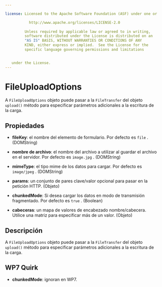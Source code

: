 ```yaml
---

license: Licensed to the Apache Software Foundation (ASF) under one or more contributor license agreements. See the NOTICE file distributed with this work for additional information regarding copyright ownership. The ASF licenses this file to you under the Apache License, Version 2.0 (the "License"); you may not use this file except in compliance with the License. You may obtain a copy of the License at

           http://www.apache.org/licenses/LICENSE-2.0
    
         Unless required by applicable law or agreed to in writing,
         software distributed under the License is distributed on an
         "AS IS" BASIS, WITHOUT WARRANTIES OR CONDITIONS OF ANY
         KIND, either express or implied.  See the License for the
         specific language governing permissions and limitations
    

   under the License.
---
```


# FileUploadOptions

A `FileUploadOptions` objeto puede pasar a la `FileTransfer` del objeto `upload()` método para especificar parámetros adicionales a la escritura de la carga.

## Propiedades

*   **fileKey**: el nombre del elemento de formulario. Por defecto es `file` . (DOMString)

*   **nombre de archivo**: el nombre del archivo a utilizar al guardar el archivo en el servidor. Por defecto es `image.jpg` . (DOMString)

*   **mimeType**: el tipo mime de los datos para cargar. Por defecto es `image/jpeg` . (DOMString)

*   **params**: un conjunto de pares clave/valor opcional para pasar en la petición HTTP. (Objeto)

*   **chunkedMode**: Si desea cargar los datos en modo de transmisión fragmentado. Por defecto es `true` . (Boolean)

*   **cabeceras**: un mapa de valores de encabezado nombre/cabecera. Utilice una matriz para especificar más de un valor. (Objeto)

## Descripción

A `FileUploadOptions` objeto puede pasar a la `FileTransfer` del objeto `upload()` método para especificar parámetros adicionales a la escritura de la carga.

## WP7 Quirk

*   **chunkedMode**: ignoran en WP7.